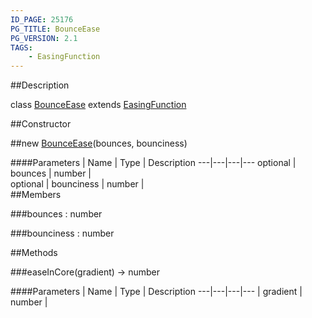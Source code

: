 ```yaml
---
ID_PAGE: 25176
PG_TITLE: BounceEase
PG_VERSION: 2.1
TAGS:
    - EasingFunction
---
```

##Description

class [BounceEase](/classes/2.2/BounceEase) extends [EasingFunction](/classes/2.2/EasingFunction)



##Constructor

##new [BounceEase](/classes/2.2/BounceEase)(bounces, bounciness)



####Parameters
 | Name | Type | Description
---|---|---|---
optional | bounces | number |  
optional | bounciness | number |  
##Members

###bounces : number



###bounciness : number



##Methods

###easeInCore(gradient) &rarr; number



####Parameters
 | Name | Type | Description
---|---|---|---
 | gradient | number |  

